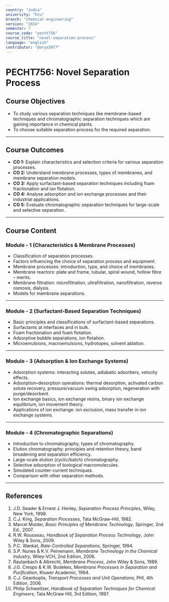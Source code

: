 ```yaml
---
country: "india"
university: "ktu"
branch: "chemical-engineering"
version: "2024"
semester: 7
course_code: "pecht756"
course_title: "novel-separation-process"
language: "english"
contributor: "@arya3077"
---
```


# PECHT756: Novel Separation Process

## Course Objectives
* To study various separation techniques like membrane-based techniques and chromatographic separation techniques which are gaining importance in chemical plants.  
* To choose suitable separation process for the required separation.  
---
## Course Outcomes
* **CO 1:** Explain characteristics and selection criteria for various separation processes.  
* **CO 2:** Understand membrane processes, types of membranes, and membrane separation models.  
* **CO 3:** Apply surfactant-based separation techniques including foam fractionation and ion flotation.  
* **CO 4:** Analyse adsorption and ion exchange processes and their industrial applications.  
* **CO 5:** Evaluate chromatographic separation techniques for large-scale and selective separation.  
---
## Course Content

### Module - 1 (Characteristics & Membrane Processes)
* Classification of separation processes.  
* Factors influencing the choice of separation process and equipment.  
* Membrane processes: introduction, type, and choice of membranes.  
* Membrane reactors: plate and frame, tubular, spiral wound, hollow fibre – merits.  
* Membrane filtration: microfiltration, ultrafiltration, nanofiltration, reverse osmosis, dialysis.  
* Models for membrane separations.  
---
### Module - 2 (Surfactant-Based Separation Techniques)
* Basic principles and classifications of surfactant-based separations.  
* Surfactants at interfaces and in bulk.  
* Foam fractionation and foam flotation.  
* Adsorptive bubble separations, ion flotation.  
* Microemulsions, macroemulsions, hydrotopes, solvent ablation.  
---
### Module - 3 (Adsorption & Ion Exchange Systems)
* Adsorption systems: interacting solutes, adiabatic adsorbers, velocity effects.  
* Adsorption–desorption operations: thermal desorption, activated carbon solute recovery, pressure/vacuum swing adsorption, regeneration with purge/desorbent.  
* Ion exchange basics, ion exchange resins, binary ion exchange equilibrium, ion movement theory.  
* Applications of ion exchange: ion exclusion, mass transfer in ion exchange systems.  
---
### Module - 4 (Chromatographic Separations)
* Introduction to chromatography, types of chromatography.  
* Elution chromatography: principles and retention theory, band broadening and separation efficiency.  
* Large-scale elution (cyclic/batch) chromatography.  
* Selective adsorption of biological macromolecules.  
* Simulated counter-current techniques.  
* Comparison with other separation methods.  
---
## References
1. J.D. Seader & Ernest J. Henley, *Separation Process Principles*, Wiley, New York, 1998.  
2. C.J. King, *Separation Processes*, Tata McGraw–Hill, 1982.  
3. Marcel Mulder, *Basic Principles of Membrane Technology*, Springer, 2nd Ed., 2007.  
4. R.W. Rousseau, *Handbook of Separation Process Technology*, John Wiley & Sons, 2009.  
5. P.C. Wankat, *Rate-Controlled Separations*, Springer, 1994.  
6. S.P. Nunes & K.V. Peinemann, *Membrane Technology in the Chemical Industry*, Wiley-VCH, 2nd Edition, 2006.  
7. Rautanbach & Albrecht, *Membrane Process*, John Wiley & Sons, 1989.  
8. J.G. Crespo & K.W. Bodekes, *Membrane Processes in Separation and Purification*, Kluwer Academic, 1994.  
9. C.J. Geankoplis, *Transport Processes and Unit Operations*, PHI, 4th Edition, 2006.  
10. Philip Schweitzer, *Handbook of Separation Techniques for Chemical Engineers*, Tata McGraw Hill, 3rd Edition, 1997.  
